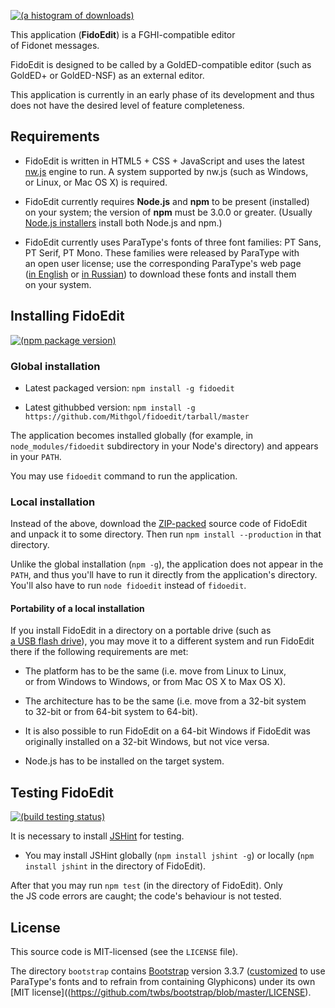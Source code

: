 [![(a histogram of downloads)](https://nodei.co/npm-dl/fidoedit.png?height=3)](https://npmjs.org/package/fidoedit)

This application (**FidoEdit**) is a FGHI-compatible editor of Fidonet messages.

FidoEdit is designed to be called by a GoldED-compatible editor (such as GoldED+ or GoldED-NSF) as an external editor.

This application is currently in an early phase of its development and thus does not have the desired level of feature completeness.

## Requirements

* FidoEdit is written in HTML5 + CSS + JavaScript and uses the latest [nw.js](https://github.com/nwjs/nw.js) engine to run. A system supported by nw.js (such as Windows, or Linux, or Mac OS X) is required.

* FidoEdit currently requires **Node.js** and **npm** to be present (installed) on your system; the version of **npm** must be 3.0.0 or greater. (Usually [Node.js installers](https://nodejs.org/en/download/) install both Node.js and npm.)

* FidoEdit currently uses ParaType's fonts of three font families: PT Sans, PT Serif, PT Mono. These families were released by ParaType with an open user license; use the corresponding ParaType's web page ([in English](http://www.paratype.com/public/) or [in Russian](http://www.paratype.ru/public/)) to download these fonts and install them on your system.

## Installing FidoEdit

[![(npm package version)](https://nodei.co/npm/fidoedit.png?downloads=true&downloadRank=true)](https://npmjs.org/package/fidoedit)

### Global installation

* Latest packaged version: `npm install -g fidoedit`

* Latest githubbed version: `npm install -g https://github.com/Mithgol/fidoedit/tarball/master`

The application becomes installed globally (for example, in `node_modules/fidoedit` subdirectory in your Node's directory) and appears in your `PATH`.

You may use `fidoedit` command to run the application.

### Local installation

Instead of the above, download the [ZIP-packed](https://github.com/Mithgol/fidoedit/archive/master.zip) source code of FidoEdit and unpack it to some directory. Then run `npm install --production` in that directory.

Unlike the global installation (`npm -g`), the application does not appear in the `PATH`, and thus you'll have to run it directly from the application's directory. You'll also have to run `node fidoedit` instead of `fidoedit`.

#### Portability of a local installation

If you install FidoEdit in a directory on a portable drive (such as [a USB flash drive](https://en.wikipedia.org/wiki/USB_flash_drive)), you may move it to a different system and run FidoEdit there if the following requirements are met:

* The platform has to be the same (i.e. move from Linux to Linux, or from Windows to Windows, or from Mac OS X to Max OS X).

* The architecture has to be the same (i.e. move from a 32-bit system to 32-bit or from 64-bit system to 64-bit).

* It is also possible to run FidoEdit on a 64-bit Windows if FidoEdit was originally installed on a 32-bit Windows, but not vice versa.

* Node.js has to be installed on the target system.

## Testing FidoEdit

[![(build testing status)](https://img.shields.io/travis/Mithgol/fidoedit/master.svg?style=plastic)](https://travis-ci.org/Mithgol/fidoedit)

It is necessary to install [JSHint](http://jshint.com/) for testing.

* You may install JSHint globally (`npm install jshint -g`) or locally (`npm install jshint` in the directory of FidoEdit).

After that you may run `npm test` (in the directory of FidoEdit). Only the JS code errors are caught; the code's behaviour is not tested.

## License

This source code is MIT-licensed (see the `LICENSE` file).

The directory `bootstrap` contains [Bootstrap](http://getbootstrap.com/) version 3.3.7 ([customized](http://getbootstrap.com/customize/) to use ParaType's fonts and to refrain from containing Glyphicons) under its own [MIT license]((https://github.com/twbs/bootstrap/blob/master/LICENSE).
